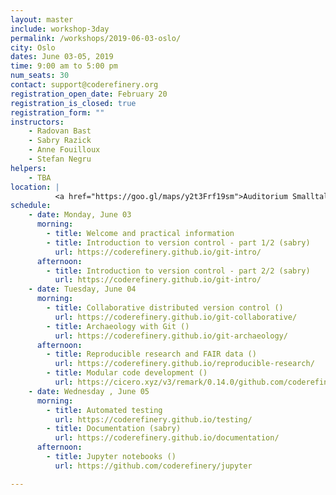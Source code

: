 ```yaml
---
layout: master
include: workshop-3day
permalink: /workshops/2019-06-03-oslo/
city: Oslo
dates: June 03-05, 2019
time: 9:00 am to 5:00 pm
num_seats: 30
contact: support@coderefinery.org
registration_open_date: February 20
registration_is_closed: true
registration_form: ""
instructors:
    - Radovan Bast
    - Sabry Razick
    - Anne Fouilloux
    - Stefan Negru
helpers:
    - TBA
location: |
          <a href="https://goo.gl/maps/y2t3Frf19sm">Auditorium Smalltalk</a>,  Ole-Johan Dahls hus.
schedule:
    - date: Monday, June 03
      morning:
        - title: Welcome and practical information 
        - title: Introduction to version control - part 1/2 (sabry)
          url: https://coderefinery.github.io/git-intro/
      afternoon:
        - title: Introduction to version control - part 2/2 (sabry)
          url: https://coderefinery.github.io/git-intro/
    - date: Tuesday, June 04
      morning:
        - title: Collaborative distributed version control ()
          url: https://coderefinery.github.io/git-collaborative/
        - title: Archaeology with Git ()
          url: https://coderefinery.github.io/git-archaeology/
      afternoon:
        - title: Reproducible research and FAIR data ()
          url: https://coderefinery.github.io/reproducible-research/ 
        - title: Modular code development ()
          url: https://cicero.xyz/v3/remark/0.14.0/github.com/coderefinery/modular-code-development/master/talk.md
    - date: Wednesday , June 05
      morning:
        - title: Automated testing 
          url: https://coderefinery.github.io/testing/
        - title: Documentation (sabry)
          url: https://coderefinery.github.io/documentation/
      afternoon:
        - title: Jupyter notebooks ()
          url: https://github.com/coderefinery/jupyter

---
```

